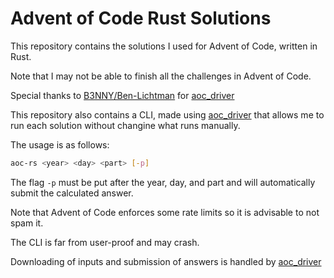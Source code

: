 # Advent of Code Rust Solutions

This repository contains the solutions I used for Advent of Code, written in Rust.

Note that I may not be able to finish all the challenges in Advent of Code.

Special thanks to [B3NNY/Ben-Lichtman](https://github.com/Ben-Lichtman) for [aoc_driver](https://github.com/Ben-Lichtman/aoc_driver)

This repository also contains a CLI, made using [aoc_driver](https://github.com/Ben-Lichtman/aoc_driver) that allows me to run each solution without changine what runs manually.

The usage is as follows:

```sh
aoc-rs <year> <day> <part> [-p]
```

The flag `-p` must be put after the year, day, and part and will automatically submit the calculated answer.

Note that Advent of Code enforces some rate limits so it is advisable to not spam it.

The CLI is far from user-proof and may crash.

Downloading of inputs and submission of answers is handled by [aoc_driver](https://github.com/Ben-Lichtman/aoc_driver)
